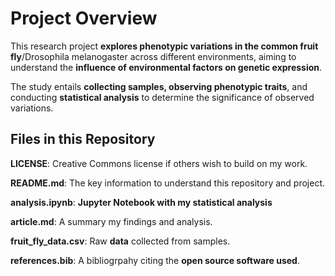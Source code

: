 # Project Overview

This research project **explores phenotypic variations in the common fruit fly**/Drosophila melanogaster across different environments, aiming to understand the **influence of environmental factors on genetic expression**.

The study entails **collecting samples, observing phenotypic traits**, and conducting **statistical analysis** to determine the significance of observed variations.

## Files in this Repository
**LICENSE**: Creative Commons license if others wish to build on my work.

**README.md**: The key information to understand this repository and project.

**analysis.ipynb**: **Jupyter Notebook with my statistical analysis**

**article.md**: A summary my findings and analysis.

**fruit_fly_data.csv**: Raw **data** collected from samples.

**references.bib**: A bibliogrpahy citing the **open source software used**.
